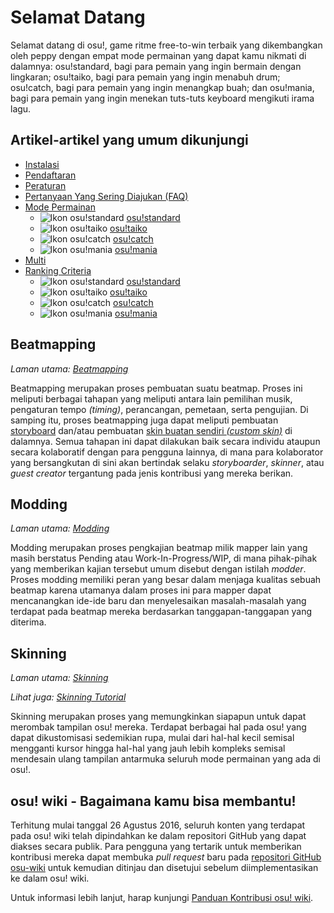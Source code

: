 # Selamat Datang

Selamat datang di osu!, game ritme free-to-win terbaik yang dikembangkan oleh peppy dengan empat mode permainan yang dapat kamu nikmati di dalamnya: osu!standard, bagi para pemain yang ingin bermain dengan lingkaran; osu!taiko, bagi para pemain yang ingin menabuh drum; osu!catch, bagi para pemain yang ingin menangkap buah; dan osu!mania, bagi para pemain yang ingin menekan tuts-tuts keyboard mengikuti irama lagu.

## Artikel-artikel yang umum dikunjungi

- [Instalasi](/wiki/Installation)
- [Pendaftaran](/wiki/Registration)
- [Peraturan](/wiki/Rules)
- [Pertanyaan Yang Sering Diajukan (FAQ)](/wiki/FAQ)
- [Mode Permainan](/wiki/Game_mode)
  - ![Ikon osu!standard](/wiki/shared/mode/osu.png) [osu!standard](/wiki/osu!standard)
  - ![Ikon osu!taiko](/wiki/shared/mode/taiko.png) [osu!taiko](/wiki/osu!taiko)
  - ![Ikon osu!catch](/wiki/shared/mode/catch.png) [osu!catch](/wiki/osu!catch)
  - ![Ikon osu!mania](/wiki/shared/mode/mania.png) [osu!mania](/wiki/osu!mania)
- [Multi](/wiki/Multi)
- [Ranking Criteria](/wiki/Ranking_Criteria)
  - ![Ikon osu!standard](/wiki/shared/mode/osu.png) [osu!standard](/wiki/Ranking_Criteria/osu!standard)
  - ![Ikon osu!taiko](/wiki/shared/mode/taiko.png) [osu!taiko](/wiki/Ranking_Criteria/osu!taiko)
  - ![Ikon osu!catch](/wiki/shared/mode/catch.png) [osu!catch](/wiki/Ranking_Criteria/osu!catch)
  - ![Ikon osu!mania](/wiki/shared/mode/mania.png) [osu!mania](/wiki/Ranking_Criteria/osu!mania)

## Beatmapping

*Laman utama: [Beatmapping](/wiki/Beatmapping)*

Beatmapping merupakan proses pembuatan suatu beatmap. Proses ini meliputi berbagai tahapan yang meliputi antara lain pemilihan musik, pengaturan tempo *(timing)*, perancangan, pemetaan, serta pengujian. Di samping itu, proses beatmapping juga dapat meliputi pembuatan [storyboard](/wiki/Storyboarding) dan/atau pembuatan [skin buatan sendiri *(custom skin)*](/wiki/Skinning) di dalamnya. Semua tahapan ini dapat dilakukan baik secara individu ataupun secara kolaboratif dengan para pengguna lainnya, di mana para kolaborator yang bersangkutan di sini akan bertindak selaku *storyboarder*, *skinner*, atau *guest creator* tergantung pada jenis kontribusi yang mereka berikan.

## Modding

*Laman utama: [Modding](/wiki/Modding)*

Modding merupakan proses pengkajian beatmap milik mapper lain yang masih berstatus Pending atau Work-In-Progress/WIP, di mana pihak-pihak yang memberikan kajian tersebut umum disebut dengan istilah *modder*. Proses modding memiliki peran yang besar dalam menjaga kualitas sebuah beatmap karena utamanya dalam proses ini para mapper dapat mencanangkan ide-ide baru dan menyelesaikan masalah-masalah yang terdapat pada beatmap mereka berdasarkan tanggapan-tanggapan yang diterima.

## Skinning

*Laman utama: [Skinning](/wiki/Skinning)*

*Lihat juga: [Skinning Tutorial](/wiki/Skinning_Tutorial)*

Skinning merupakan proses yang memungkinkan siapapun untuk dapat merombak tampilan osu! mereka. Terdapat berbagai hal pada osu! yang dapat dikustomisasi sedemikian rupa, mulai dari hal-hal kecil semisal mengganti kursor hingga hal-hal yang jauh lebih kompleks semisal mendesain ulang tampilan antarmuka seluruh mode permainan yang ada di osu!.

## osu! wiki - Bagaimana kamu bisa membantu!

Terhitung mulai tanggal 26 Agustus 2016, seluruh konten yang terdapat pada osu! wiki telah dipindahkan ke dalam repositori GitHub yang dapat diakses secara publik. Para pengguna yang tertarik untuk memberikan kontribusi mereka dapat membuka *pull request* baru pada [repositori GitHub osu-wiki](https://github.com/ppy/osu-wiki) untuk kemudian ditinjau dan disetujui sebelum diimplementasikan ke dalam osu! wiki.

Untuk informasi lebih lanjut, harap kunjungi [Panduan Kontribusi osu! wiki](/wiki/owcg).
